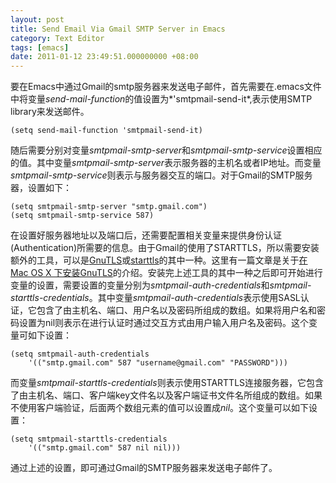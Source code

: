 ```yaml
---
layout: post
title: Send Email Via Gmail SMTP Server in Emacs
category: Text Editor
tags: [emacs]
date: 2011-01-12 23:49:51.000000000 +08:00
---
```

要在Emacs中通过Gmail的smtp服务器来发送电子邮件，首先需要在.emacs文件中将变量*send-mail-function*的值设置为*'smtpmail-send-it*,表示使用SMTP library来发送邮件。

    (setq send-mail-function 'smtpmail-send-it)

随后需要分别对变量*smtpmail-smtp-server*和*smtpmail-smtp-service*设置相应的值。其中变量*smtpmail-smtp-server*表示服务器的主机名或者IP地址。而变量*smtpmail-smtp-service*则表示与服务器交互的端口。对于Gmail的SMTP服务器，设置如下：

    (setq smtpmail-smtp-server "smtp.gmail.com")
    (setq smtpmail-smtp-service 587)

在设置好服务器地址以及端口后，还需要配置相关变量来提供身份认证(Authentication)所需要的信息。由于Gmail的使用了STARTTLS，所以需要安装额外的工具，可以是[GnuTLS](http://www.gnu.org/software/gnutls/)或[starttls](ftp://ftp.opaopa.org/pub/elisp/)的其中一种。这里有一篇文章是关于[在Mac OS X 下安装GnuTLS](http://blog.shanderlam.com/archives/266)的介绍。安装完上述工具的其中一种之后即可开始进行变量的设置，需要设置的变量分别为*smtpmail-auth-credentials*和*smtpmail-starttls-credentials*。其中变量*smtpmail-auth-credentials*表示使用SASL认证，它包含了由主机名、端口、用户名以及密码所组成的数组。如果将用户名和密码设置为nil则表示在进行认证时通过交互方式由用户输入用户名及密码。这个变量可如下设置：

    (setq smtpmail-auth-credentials
        '(("smtp.gmail.com" 587 "username@gmail.com" "PASSWORD")))

而变量*smtpmail-starttls-credentials*则表示使用STARTTLS连接服务器，它包含了由主机名、端口、客户端key文件名以及客户端证书文件名所组成的数组。如果不使用客户端验证，后面两个数组元素的值可以设置成*nil*。这个变量可以如下设置：

    (setq smtpmail-starttls-credentials
        '(("smtp.gmail.com" 587 nil nil)))

通过上述的设置，即可通过Gmail的SMTP服务器来发送电子邮件了。
